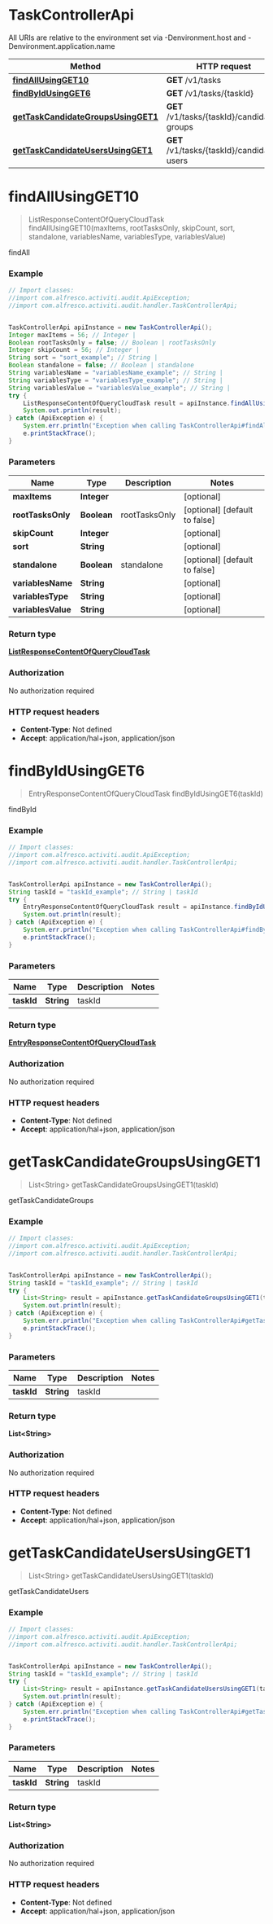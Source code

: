 # TaskControllerApi

All URIs are relative to the environment set via -Denvironment.host and -Denvironment.application.name

Method | HTTP request | Description
------------- | ------------- | -------------
[**findAllUsingGET10**](TaskControllerApi.md#findAllUsingGET10) | **GET** /v1/tasks | findAll
[**findByIdUsingGET6**](TaskControllerApi.md#findByIdUsingGET6) | **GET** /v1/tasks/{taskId} | findById
[**getTaskCandidateGroupsUsingGET1**](TaskControllerApi.md#getTaskCandidateGroupsUsingGET1) | **GET** /v1/tasks/{taskId}/candidate-groups | getTaskCandidateGroups
[**getTaskCandidateUsersUsingGET1**](TaskControllerApi.md#getTaskCandidateUsersUsingGET1) | **GET** /v1/tasks/{taskId}/candidate-users | getTaskCandidateUsers


<a name="findAllUsingGET10"></a>
# **findAllUsingGET10**
> ListResponseContentOfQueryCloudTask findAllUsingGET10(maxItems, rootTasksOnly, skipCount, sort, standalone, variablesName, variablesType, variablesValue)

findAll

### Example
```java
// Import classes:
//import com.alfresco.activiti.audit.ApiException;
//import com.alfresco.activiti.audit.handler.TaskControllerApi;


TaskControllerApi apiInstance = new TaskControllerApi();
Integer maxItems = 56; // Integer | 
Boolean rootTasksOnly = false; // Boolean | rootTasksOnly
Integer skipCount = 56; // Integer | 
String sort = "sort_example"; // String | 
Boolean standalone = false; // Boolean | standalone
String variablesName = "variablesName_example"; // String | 
String variablesType = "variablesType_example"; // String | 
String variablesValue = "variablesValue_example"; // String | 
try {
    ListResponseContentOfQueryCloudTask result = apiInstance.findAllUsingGET10(maxItems, rootTasksOnly, skipCount, sort, standalone, variablesName, variablesType, variablesValue);
    System.out.println(result);
} catch (ApiException e) {
    System.err.println("Exception when calling TaskControllerApi#findAllUsingGET10");
    e.printStackTrace();
}
```

### Parameters

Name | Type | Description  | Notes
------------- | ------------- | ------------- | -------------
 **maxItems** | **Integer**|  | [optional]
 **rootTasksOnly** | **Boolean**| rootTasksOnly | [optional] [default to false]
 **skipCount** | **Integer**|  | [optional]
 **sort** | **String**|  | [optional]
 **standalone** | **Boolean**| standalone | [optional] [default to false]
 **variablesName** | **String**|  | [optional]
 **variablesType** | **String**|  | [optional]
 **variablesValue** | **String**|  | [optional]

### Return type

[**ListResponseContentOfQueryCloudTask**](ListResponseContentOfQueryCloudTask.md)

### Authorization

No authorization required

### HTTP request headers

 - **Content-Type**: Not defined
 - **Accept**: application/hal+json, application/json

<a name="findByIdUsingGET6"></a>
# **findByIdUsingGET6**
> EntryResponseContentOfQueryCloudTask findByIdUsingGET6(taskId)

findById

### Example
```java
// Import classes:
//import com.alfresco.activiti.audit.ApiException;
//import com.alfresco.activiti.audit.handler.TaskControllerApi;


TaskControllerApi apiInstance = new TaskControllerApi();
String taskId = "taskId_example"; // String | taskId
try {
    EntryResponseContentOfQueryCloudTask result = apiInstance.findByIdUsingGET6(taskId);
    System.out.println(result);
} catch (ApiException e) {
    System.err.println("Exception when calling TaskControllerApi#findByIdUsingGET6");
    e.printStackTrace();
}
```

### Parameters

Name | Type | Description  | Notes
------------- | ------------- | ------------- | -------------
 **taskId** | **String**| taskId |

### Return type

[**EntryResponseContentOfQueryCloudTask**](EntryResponseContentOfQueryCloudTask.md)

### Authorization

No authorization required

### HTTP request headers

 - **Content-Type**: Not defined
 - **Accept**: application/hal+json, application/json

<a name="getTaskCandidateGroupsUsingGET1"></a>
# **getTaskCandidateGroupsUsingGET1**
> List&lt;String&gt; getTaskCandidateGroupsUsingGET1(taskId)

getTaskCandidateGroups

### Example
```java
// Import classes:
//import com.alfresco.activiti.audit.ApiException;
//import com.alfresco.activiti.audit.handler.TaskControllerApi;


TaskControllerApi apiInstance = new TaskControllerApi();
String taskId = "taskId_example"; // String | taskId
try {
    List<String> result = apiInstance.getTaskCandidateGroupsUsingGET1(taskId);
    System.out.println(result);
} catch (ApiException e) {
    System.err.println("Exception when calling TaskControllerApi#getTaskCandidateGroupsUsingGET1");
    e.printStackTrace();
}
```

### Parameters

Name | Type | Description  | Notes
------------- | ------------- | ------------- | -------------
 **taskId** | **String**| taskId |

### Return type

**List&lt;String&gt;**

### Authorization

No authorization required

### HTTP request headers

 - **Content-Type**: Not defined
 - **Accept**: application/hal+json, application/json

<a name="getTaskCandidateUsersUsingGET1"></a>
# **getTaskCandidateUsersUsingGET1**
> List&lt;String&gt; getTaskCandidateUsersUsingGET1(taskId)

getTaskCandidateUsers

### Example
```java
// Import classes:
//import com.alfresco.activiti.audit.ApiException;
//import com.alfresco.activiti.audit.handler.TaskControllerApi;


TaskControllerApi apiInstance = new TaskControllerApi();
String taskId = "taskId_example"; // String | taskId
try {
    List<String> result = apiInstance.getTaskCandidateUsersUsingGET1(taskId);
    System.out.println(result);
} catch (ApiException e) {
    System.err.println("Exception when calling TaskControllerApi#getTaskCandidateUsersUsingGET1");
    e.printStackTrace();
}
```

### Parameters

Name | Type | Description  | Notes
------------- | ------------- | ------------- | -------------
 **taskId** | **String**| taskId |

### Return type

**List&lt;String&gt;**

### Authorization

No authorization required

### HTTP request headers

 - **Content-Type**: Not defined
 - **Accept**: application/hal+json, application/json

